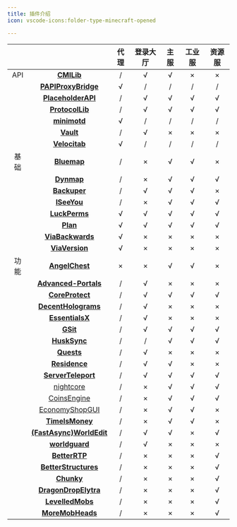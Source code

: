 ```yaml
---
title: 插件介绍
icon: vscode-icons:folder-type-minecraft-opened

---
```




|      |                                                              | 代理 | 登录大厅 | 主服 | 工业服 | 资源服 |
| :--: | :----------------------------------------------------------: | :--: | :------: | :--: | :----: | :----: |
| API  | [**CMILib**](https://www.spigotmc.org/resources/cmilib.87610/) |  /   |    √     |  √   |   ×    |   ×    |
|      | [**PAPIProxyBridge**](https://hangar.papermc.io/William278/PAPIProxyBridge) |  √   |    /     |  /   |   /    |   /    |
|      | [**PlaceholderAPI**](https://www.spigotmc.org/resources/placeholderapi.6245/) |  /   |    √     |  √   |   √    |   √    |
|      | [**ProtocolLib**](https://www.spigotmc.org/resources/protocollib.1997/) |  /   |    √     |  √   |   √    |   √    |
|      |    [**minimotd**](https://hangar.papermc.io/jmp/MiniMOTD)    |  √   |    /     |  /   |   /    |   /    |
|      | [**Vault**](https://www.spigotmc.org/resources/vault.34315/) |  /   |    √     |  ×   |   ×    |   ×    |
|      | [**Velocitab**](https://hangar.papermc.io/William278/Velocitab) |  √   |    /     |  /   |   /    |   /    |
| 基础 | [**Bluemap**](https://github.com/BlueMap-Minecraft/BlueMap/releases) |  /   |    ×     |  √   |   √    |   ×    |
|      |      [**Dynmap**](https://github.com/webbukkit/dynmap)       |  /   |    ×     |  √   |   √    |   √    |
|      |     [**Backuper**](https://github.com/DVDishka/Backuper)     |  /   |    √     |  √   |   √    |   ×    |
|      |     [**ISeeYou**](https://github.com/MC-XiaoHei/ISeeYou)     |  /   |    ×     |  √   |   √    |   √    |
|      |       [**LuckPerms**](https://luckperms.net/download)        |  √   |    √     |  √   |   √    |   √    |
|      | [**Plan**](https://github.com/plan-player-analytics/Plan/releases) |  √   |    √     |  √   |   √    |   √    |
|      | [**ViaBackwards**](https://github.com/ViaVersion/ViaBackwards) |  √   |    ×     |  ×   |   ×    |   ×    |
|      | [**ViaVersion**](https://github.com/ViaVersion/ViaVersion/)  |  √   |    ×     |  ×   |   ×    |   ×    |
| 功能 | [**AngelChest**](https://www.spigotmc.org/resources/⭐-angelchest-plus-⭐-death-chests-graveyards.88214/) |  ×   |    ×     |  √   |   √    |   ×    |
|      | [**Advanced-Portals**](https://github.com/sekwah41/Advanced-Portals/) |  /   |    √     |  ×   |   ×    |   ×    |
|      |  [**CoreProtect**](https://github.com/PlayPro/CoreProtect)   |  /   |    √     |  √   |   √    |   √    |
|      | [**DecentHolograms**](https://github.com/DecentSoftware-eu/DecentHolograms) |  /   |    √     |  ×   |   ×    |   ×    |
|      |  [**EssentialsX**](https://essentialsx.net/downloads.html)   |  /   |    √     |  ×   |   ×    |   ×    |
|      |         [**GSit**](https://github.com/Gecolay/GSit)          |  /   |    √     |  √   |   √    |   √    |
|      | [**HuskSync**](https://www.spigotmc.org/resources/husksync-sync-inventories-ender-chests-cross-server-advancements-map-art-stats-backups.97144/) |  /   |    /     |  √   |   √    |   √    |
|      | [**Quests**](https://www.spigotmc.org/resources/quests.3711/) |  /   |    √     |  ×   |   ×    |   ×    |
|      | [**Residence**](https://www.spigotmc.org/resources/residence-1-7-10-up-to-1-21.11480/) |  /   |    √     |  √   |   ×    |   ×    |
|      | [**ServerTeleport**](https://www.spigotmc.org/resources/serverteleport-1-7-1-15-status-query-bungee-teleport.70799/) |  /   |    √     |  √   |   √    |   √    |
|      |   [nightcore](https://github.com/nulli0n/nightcore-spigot)   |  /   |    ×     |  √   |   √    |   √    |
|      | [CoinsEngine](https://www.spigotmc.org/resources/coinsengine-⭐-economy-and-custom-currencies.84121/) |  /   |    ×     |  √   |   √    |   √    |
|      | [EconomyShopGUI](https://www.spigotmc.org/resources/economyshopgui-premium.104414/) |  /   |    ×     |  √   |   √    |   ×    |
|      | [**TimeIsMoney**](https://www.spigotmc.org/resources/time-is-money.12409/) |  /   |    ×     |  √   |   √    |   ×    |
|      | [**(FastAsync)WorldEdit**](https://www.spigotmc.org/resources/fastasyncworldedit.13932/) |  /   |    √     |  √   |   ×    |   √    |
|      | [**worldguard**](https://dev.bukkit.org/projects/worldguard/files) |  /   |    √     |  ×   |   ×    |   ×    |
|      | [**BetterRTP**](https://www.spigotmc.org/resources/betterrtp-random-wild-teleport.36081/) |  /   |    ×     |  ×   |   ×    |   √    |
|      | [**BetterStructures**](https://www.spigotmc.org/resources/betterstructures.103241/) |  /   |    ×     |  ×   |   ×    |   √    |
|      | [**Chunky**](https://www.spigotmc.org/resources/chunky.81534/) |  /   |    ×     |  ×   |   ×    |   √    |
|      | [**DragonDropElytra**](https://www.spigotmc.org/resources/dragondropelytra2.71235/) |  /   |    ×     |  ×   |   ×    |   √    |
|      | [**LevelledMobs**](https://www.spigotmc.org/resources/levelledmobs.74304/) |  /   |    ×     |  ×   |   ×    |   √    |
|      | [**MoreMobHeads**](https://www.spigotmc.org/resources/moremobheads.73997/) |  /   |    ×     |  ×   |   ×    |   √    |

